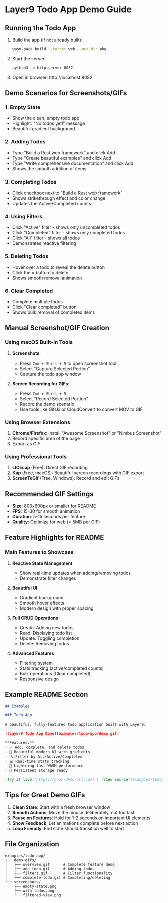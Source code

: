 # Layer9 Todo App Demo Guide

## Running the Todo App

1. Build the app (if not already built):
   ```bash
   wasm-pack build --target web --out-dir pkg
   ```

2. Start the server:
   ```bash
   python3 -m http.server 8082
   ```

3. Open in browser: http://localhost:8082

## Demo Scenarios for Screenshots/GIFs

### 1. Empty State
- Show the clean, empty todo app
- Highlight: "No todos yet!" message
- Beautiful gradient background

### 2. Adding Todos
- Type "Build a Rust web framework" and click Add
- Type "Create beautiful examples" and click Add
- Type "Write comprehensive documentation" and click Add
- Shows the smooth addition of items

### 3. Completing Todos
- Click checkbox next to "Build a Rust web framework"
- Shows strikethrough effect and color change
- Updates the Active/Completed counts

### 4. Using Filters
- Click "Active" filter - shows only uncompleted todos
- Click "Completed" filter - shows only completed todos
- Click "All" filter - shows all todos
- Demonstrates reactive filtering

### 5. Deleting Todos
- Hover over a todo to reveal the delete button
- Click the × button to delete
- Shows smooth removal animation

### 6. Clear Completed
- Complete multiple todos
- Click "Clear completed" button
- Shows bulk removal of completed items

## Manual Screenshot/GIF Creation

### Using macOS Built-in Tools

1. **Screenshots**:
   - Press `Cmd + Shift + 5` to open screenshot tool
   - Select "Capture Selected Portion"
   - Capture the todo app window

2. **Screen Recording for GIFs**:
   - Press `Cmd + Shift + 5`
   - Select "Record Selected Portion"
   - Record the demo scenario
   - Use tools like Gifski or CloudConvert to convert MOV to GIF

### Using Browser Extensions

1. **Chrome/Firefox**: Install "Awesome Screenshot" or "Nimbus Screenshot"
2. Record specific area of the page
3. Export as GIF

### Using Professional Tools

1. **LICEcap** (Free): Direct GIF recording
2. **Kap** (Free, macOS): Beautiful screen recordings with GIF export
3. **ScreenToGif** (Free, Windows): Record and edit GIFs

## Recommended GIF Settings

- **Size**: 800x600px or smaller for README
- **FPS**: 15-30 for smooth animation
- **Duration**: 5-15 seconds per feature
- **Quality**: Optimize for web (< 5MB per GIF)

## Feature Highlights for README

### Main Features to Showcase

1. **Reactive State Management**
   - Show real-time updates when adding/removing todos
   - Demonstrate filter changes

2. **Beautiful UI**
   - Gradient background
   - Smooth hover effects
   - Modern design with proper spacing

3. **Full CRUD Operations**
   - Create: Adding new todos
   - Read: Displaying todo list
   - Update: Toggling completion
   - Delete: Removing todos

4. **Advanced Features**
   - Filtering system
   - Stats tracking (active/completed counts)
   - Bulk operations (Clear completed)
   - Responsive design

## Example README Section

```markdown
## Examples

### Todo App

A beautiful, fully-featured todo application built with Layer9:

![Layer9 Todo App Demo](examples/todo-app/demo.gif)

**Features:**
- ✅ Add, complete, and delete todos
- 🎨 Beautiful modern UI with gradients
- 🔍 Filter by All/Active/Completed
- 📊 Real-time stats tracking
- 🚀 Lightning-fast WASM performance
- 💾 Persistent storage ready

[Try it live](https://your-demo-url.com) | [View source](examples/todo-app)
```

## Tips for Great Demo GIFs

1. **Clean State**: Start with a fresh browser window
2. **Smooth Actions**: Move the mouse deliberately, not too fast
3. **Pause on Features**: Hold for 1-2 seconds on important UI elements
4. **Show Feedback**: Let animations complete before next action
5. **Loop Friendly**: End state should transition well to start

## File Organization

```
examples/todo-app/
├── demo-gifs/
│   ├── overview.gif      # Complete feature demo
│   ├── add-todo.gif      # Adding todos
│   ├── filters.gif       # Filter functionality
│   └── complete-todo.gif # Completing/deleting
└── screenshots/
    ├── empty-state.png
    ├── with-todos.png
    └── filtered-view.png
```